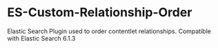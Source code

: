 # ES-Custom-Relationship-Order

Elastic Search Plugin used to order contentlet relationships. Compatible with Elastic Search 6.1.3

